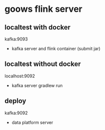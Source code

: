 # goows flink server

## localtest with docker
kafka:9093
+ kafka server and flink container (submit jar)

## localtest without docker
localhost:9092
+ kafka server gradlew run

## deploy
kafka:9092
+ data platform server